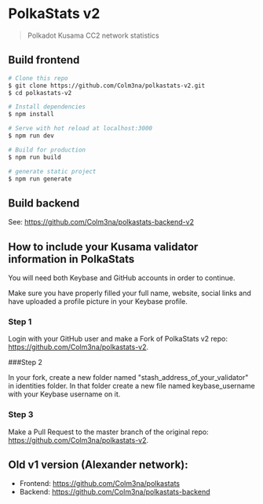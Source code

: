 # PolkaStats v2

> Polkadot Kusama CC2 network statistics

## Build frontend

``` bash
# Clone this repo
$ git clone https://github.com/Colm3na/polkastats-v2.git
$ cd polkastats-v2

# Install dependencies
$ npm install

# Serve with hot reload at localhost:3000
$ npm run dev

# Build for production
$ npm run build

# generate static project
$ npm run generate
```

## Build backend

See: https://github.com/Colm3na/polkastats-backend-v2


## How to include your Kusama validator information in PolkaStats

You will need both Keybase and GitHub accounts in order to continue.

Make sure you have properly filled your full name, website, social links and have uploaded a profile picture in your Keybase profile.

### Step 1

Login with your GitHub user and make a Fork of PolkaStats v2 repo: https://github.com/Colm3na/polkastats-v2.

###Step 2

In your fork, create a new folder named "stash_address_of_your_validator" in identities folder. In that folder create a new file named keybase_username with your Keybase username on it.

### Step 3
Make a Pull Request to the master branch of the original repo: https://github.com/Colm3na/polkastats-v2.


## Old v1 version (Alexander network):

- Frontend: https://github.com/Colm3na/polkastats
- Backend: https://github.com/Colm3na/polkastats-backend
